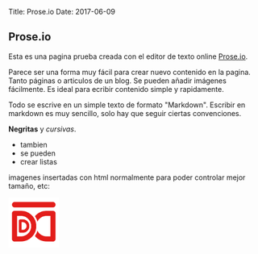Title: Prose.io
Date: 2017-06-09


## Prose.io

Esta es una pagina prueba creada con el editor de texto online [Prose.io](http://prose.io).

Parece ser una forma muy fácil para crear nuevo contenido en la pagina. Tanto páginas o articulos de un blog. Se pueden añadir imágenes fácilmente. Es ideal para ecribir contenido simple y rapidamente.

Todo se escrive en un simple texto de formato "Markdown". Escribir en markdown es muy sencillo, solo hay que seguir ciertas convenciones.

**Negritas** y *cursivas*.

* tambien
* se pueden
* crear listas

imagenes insertadas con html normalmente para poder controlar mejor tamaño, etc:

<img src="../images/logo_dekoa_red_550.png" style="width: 100px">